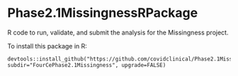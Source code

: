 # Phase2.1MissingnessRPackage
R code to run, validate, and submit the analysis for the Missingness project.

To install this package in R:

```
devtools::install_github("https://github.com/covidclinical/Phase2.1MissingnessRPackage", subdir="FourCePhase2.1Missingness", upgrade=FALSE)
```


